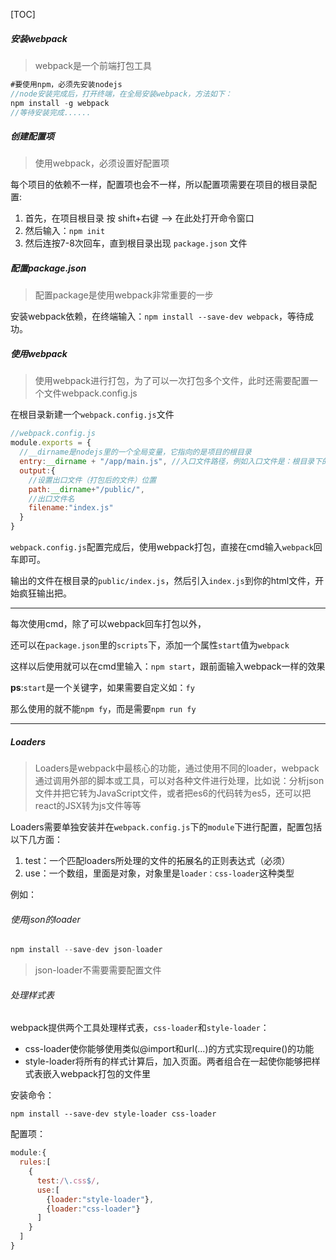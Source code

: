 [TOC]

##### 安装webpack

> webpack是一个前端打包工具

```js
#要使用npm，必须先安装nodejs
//node安装完成后，打开终端，在全局安装webpack，方法如下：
npm install -g webpack
//等待安装完成......
```

##### 创建配置项

> 使用webpack，必须设置好配置项

每个项目的依赖不一样，配置项也会不一样，所以配置项需要在项目的根目录配置:

1. 首先，在项目根目录   按  shift+右键  -->  在此处打开命令窗口
2. 然后输入：`npm init`
3. 然后连按7-8次回车，直到根目录出现 `package.json` 文件

##### 配置package.json

> 配置package是使用webpack非常重要的一步

安装webpack依赖，在终端输入：`npm install --save-dev webpack`，等待成功。

##### 使用webpack

> 使用webpack进行打包，为了可以一次打包多个文件，此时还需要配置一个文件webpack.config.js

在根目录新建一个`webpack.config.js`文件

```js
//webpack.config.js
module.exports = {
  //__dirname是nodejs里的一个全局变量，它指向的是项目的根目录
  entry:__dirname + "/app/main.js", //入口文件路径，例如入口文件是：根目录下的app文件夹里的main.js
  output:{
    //设置出口文件（打包后的文件）位置
    path:__dirname+"/public/",
    //出口文件名
    filename:"index.js"
  }
}
```

`webpack.config.js`配置完成后，使用webpack打包，直接在cmd输入`webpack`回车即可。

输出的文件在根目录的`public/index.js`，然后引入`index.js`到你的html文件，开始疯狂输出把。





------

每次使用cmd，除了可以webpack回车打包以外，

还可以在`package.json`里的`scripts`下，添加一个属性`start`值为`webpack`

这样以后使用就可以在cmd里输入：`npm start`，跟前面输入webpack一样的效果

**ps**:`start`是一个关键字，如果需要自定义如：`fy`

那么使用的就不能`npm fy`，而是需要`npm run fy`

------

##### Loaders

> Loaders是webpack中最核心的功能，通过使用不同的loader，webpack通过调用外部的脚本或工具，可以对各种文件进行处理，比如说：分析json文件并把它转为JavaScript文件，或者把es6的代码转为es5，还可以把react的JSX转为js文件等等

Loaders需要单独安装并在`webpack.config.js`下的`module`下进行配置，配置包括以下几方面：

1. test：一个匹配loaders所处理的文件的拓展名的正则表达式（必须）
2. use：一个数组，里面是对象，对象里是`loader：css-loader`这种类型

例如：

###### 使用json的loader

```js
npm install --save-dev json-loader
```

> json-loader不需要需要配置文件

###### 处理样式表

webpack提供两个工具处理样式表，`css-loader`和`style-loader`：

- css-loader使你能够使用类似@import和url(...)的方式实现require()的功能
- style-loader将所有的样式计算后，加入页面。两者组合在一起使你能够把样式表嵌入webpack打包的文件里

安装命令：

```
npm install --save-dev style-loader css-loader
```

配置项：

```js
module:{
  rules:[
    {
      test:/\.css$/,
      use:[
        {loader:"style-loader"},
        {loader:"css-loader"}
      ]
    }
  ]
}
```



















